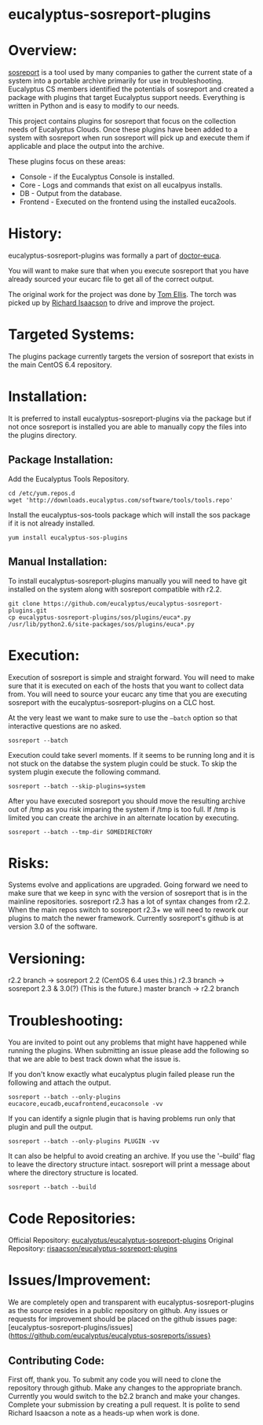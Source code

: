 # eucalyptus-sosreport-plugins

Overview:
=========
[sosreport](https://github.com/sosreport/sosreport "sosreport/sosreport") is a tool used by many companies to gather the current state of a system into a portable archive primarily for use in troubleshooting. Eucalyptus CS members identified the potentials of sosreport and created a package with plugins that target Eucalyptus support needs. Everything is written in Python and is easy to modify to our needs.

This project contains plugins for sosreport that focus on the collection needs of Eucalyptus Clouds. Once these plugins have been added to a system with sosreport when run sosreport will pick up and execute them if applicable and place the output into the archive.

These plugins focus on these areas:
* Console - if the Eucalyptus Console is installed.
* Core - Logs and commands that exist on all eucalpyus installs.
* DB - Output from the database.
* Frontend - Executed on the frontend using the installed euca2ools.

History:
========
eucalyptus-sosreport-plugins was formally a part of [doctor-euca](https://github.com/eucalyptus/doctor-euca "eucalyptus/doctor-euca").

You will want to make sure that when you execute sosreport that you have already sourced your eucarc file to get all of the correct output.

The original work for the project was done by [Tom Ellis](https://github.com/tomellis). The torch was picked up by [Richard Isaacson](https://github.com/risaacson) to drive and improve the project.

Targeted Systems:
=================
The plugins package currently targets the version of sosreport that exists in the main CentOS 6.4 repository.

Installation:
=============
It is preferred to install eucalyptus-sosreport-plugins via the package but if not once sosreport is installed you are able to manually copy the files into the plugins directory.

Package Installation:
---------------------
Add the Eucalyptus Tools Repository. 

```shell
cd /etc/yum.repos.d
wget 'http://downloads.eucalyptus.com/software/tools/tools.repo'
```

Install the eucalyptus-sos-tools package which will install the sos package if it is not already installed.

```shell
yum install eucalyptus-sos-plugins
```

Manual Installation:
--------------------
To install eucalyptus-sosreport-plugins manually you will need to have git installed on the system along with sosreport compatible with r2.2.

```shell
git clone https://github.com/eucalyptus/eucalyptus-sosreport-plugins.git
cp eucalyptus-sosreport-plugins/sos/plugins/euca*.py /usr/lib/python2.6/site-packages/sos/plugins/euca*.py
```

Execution:
==========
Execution of sosreport is simple and straight forward. You will need to make sure that it is executed on each of the hosts that you want to collect data from. You will need to source your eucarc any time that you are executing sosreport with the eucalyptus-sosreport-plugins on a CLC host.

At the very least we want to make sure to use the `–batch` option so that interactive questions are no asked.

```shell
sosreport --batch
```

Execution could take severl moments. If it seems to be running long and it is not stuck on the databse the system plugin could be stuck. To skip the system plugin execute the following command.

```shell
sosreport --batch --skip-plugins=system
```

After you have executed sosreport you should move the resulting archive out of /tmp as you risk imparing the system if /tmp is too full. If /tmp is limited you can create the archive in an alternate location by executing.

```shell
sosreport --batch --tmp-dir SOMEDIRECTORY
```

Risks:
======
Systems evolve and applications are upgraded. Going forward we need to make sure that we keep in sync with the version of sosreport that is in the mainline repositories. sosreport r2.3 has a lot of syntax changes from r2.2. When the main repos switch to sosreport r2.3+ we will need to rework our plugins to match the newer framework.
Currently sosreport's github is at version 3.0 of the software.

Versioning:
===========
r2.2 branch -> sosreport 2.2 (CentOS 6.4 uses this.)
r2.3 branch -> sosreport 2.3 & 3.0(?) (This is the future.)
master branch -> r2.2 branch

Troubleshooting:
================
You are invited to point out any problems that might have happened while running the plugins. When submitting an issue please add the following so that we are able to best track down what the issue is.

If you don't know exactly what eucalyptus plugin failed please run the following and attach the output.

```shell
sosreport --batch --only-plugins eucacore,eucadb,eucafrontend,eucaconsole -vv
```

If you can identify a signle plugin that is having problems run only that plugin and pull the output.

```shell
sosreport --batch --only-plugins PLUGIN -vv
```

It can also be helpful to avoid creating an archive. If you use the '–build' flag to leave the directory structure intact. sosreport will print a message about where the directory structure is located.

```shell
sosreport --batch --build
```

Code Repositories:
==================
Official Repository: [eucalyptus/eucalyptus-sosreport-plugins](https://github.com/eucalyptus/eucalyptus-sosreport-plugins)
Original Repository: [risaacson/eucalyptus-sosreport-plugins](https://github.com/risaacson/eucalyptus-sosreport-plugins)

Issues/Improvement:
===================
We are completely open and transparent with eucalyptus-sosreport-plugins as the source resides in a public repository on github. Any issues or requests for improvement should be placed on the github issues page: [eucalyptus-sosreport-plugins/issues](https://github.com/eucalyptus/eucalyptus-sosreports/issues}

Contributing Code:
------------------
First off, thank you.
To submit any code you will need to clone the repository through github. Make any changes to the appropriate branch. Currently you would switch to the b2.2 branch and make your changes. Complete your submission by creating a pull request.
It is polite to send Richard Isaacson a note as a heads-up when work is done.
